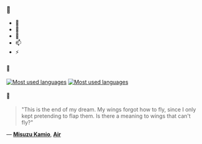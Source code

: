 ### 👋

- 🔭
- 🌱
- 💬
- 📫
- ⚡

#### 🧏

[![Most used languages](https://github-readme-stats-aynah.vercel.app/api/top-langs/?username=aynh&theme=solarized-dark&langs_count=6&layout=compact&hide_title=true)](https://github.com/anuraghazra/github-readme-stats#gh-dark-mode-only)
[![Most used languages](https://github-readme-stats-aynah.vercel.app/api/top-langs/?username=aynh&theme=solarized-light&langs_count=6&layout=compact&hide_title=true)](https://github.com/anuraghazra/github-readme-stats#gh-light-mode-only)

#### 💬

> "This is the end of my dream. My wings forgot how to fly, since I only kept pretending to flap them. Is there a meaning to wings that can't fly?"

&mdash; [**Misuzu Kamio**](https://myanimelist.net/character.php?q=Misuzu%20Kamio&cat=character), [**Air**](https://myanimelist.net/search/all?q=Air&cat=all)
